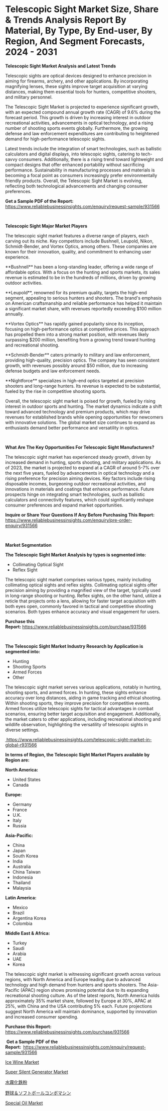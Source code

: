 <p><h1>Telescopic Sight Market Size, Share & Trends Analysis Report By Material, By Type, By End-user, By Region, And Segment Forecasts, 2024 - 2031</h1></p><p><strong>Telescopic Sight Market Analysis and Latest Trends</strong></p>
<p><p>Telescopic sights are optical devices designed to enhance precision in aiming for firearms, archery, and other applications. By incorporating magnifying lenses, these sights improve target acquisition at varying distances, making them essential tools for hunters, competitive shooters, and military personnel.</p><p>The Telescopic Sight Market is projected to experience significant growth, with an expected compound annual growth rate (CAGR) of 9.6% during the forecast period. This growth is driven by increasing interest in outdoor recreational activities, advancements in optical technology, and a rising number of shooting sports events globally. Furthermore, the growing defense and law enforcement expenditures are contributing to heightened demand for high-performance telescopic sights.</p><p>Latest trends include the integration of smart technologies, such as ballistic calculators and digital displays, into telescopic sights, catering to tech-savvy consumers. Additionally, there is a rising trend toward lightweight and compact designs that offer enhanced portability without sacrificing performance. Sustainability in manufacturing processes and materials is becoming a focal point as consumers increasingly prefer environmentally friendly products. Overall, the Telescopic Sight Market is evolving, reflecting both technological advancements and changing consumer preferences.</p></p>
<p><strong>Get a Sample PDF of the Report:&nbsp;</strong> <a href="https://www.reliablebusinessinsights.com/enquiry/request-sample/931566">https://www.reliablebusinessinsights.com/enquiry/request-sample/931566</a></p>
<p>&nbsp;</p>
<p><strong>Telescopic Sight Major Market Players</strong></p>
<p><p>The telescopic sight market features a diverse range of players, each carving out its niche. Key competitors include Bushnell, Leupold, Nikon, Schmidt-Bender, and Vortex Optics, among others. These companies are known for their innovation, quality, and commitment to enhancing user experience.</p><p>**Bushnell** has been a long-standing leader, offering a wide range of affordable optics. With a focus on the hunting and sports markets, its sales revenue is estimated to be in the hundreds of millions, driven by growing outdoor activities.</p><p>**Leupold**, renowned for its premium quality, targets the high-end segment, appealing to serious hunters and shooters. The brand's emphasis on American craftsmanship and reliable performance has helped it maintain a significant market share, with revenues reportedly exceeding $100 million annually.</p><p>**Vortex Optics** has rapidly gained popularity since its inception, focusing on high-performance optics at competitive prices. This approach has propelled them into a strong market position, with revenues likely surpassing $200 million, benefiting from a growing trend toward hunting and recreational shooting.</p><p>**Schmidt-Bender** caters primarily to military and law enforcement, providing high-quality, precision optics. The company has seen consistent growth, with revenues possibly around $50 million, due to increasing defense budgets and law enforcement needs.</p><p>**Nightforce** specializes in high-end optics targeted at precision shooters and long-range hunters. Its revenue is expected to be substantial, fueled by the rise in competitive shooting sports.</p><p>Overall, the telescopic sight market is poised for growth, fueled by rising interest in outdoor sports and hunting. The market dynamics indicate a shift toward advanced technology and premium products, which may drive revenues for established brands while opening opportunities for newcomers with innovative solutions. The global market size continues to expand as enthusiasts demand better performance and versatility in optics.</p></p>
<p>&nbsp;</p>
<p><strong>What Are The Key Opportunities For Telescopic Sight Manufacturers?</strong></p>
<p><p>The telescopic sight market has experienced steady growth, driven by increased demand in hunting, sports shooting, and military applications. As of 2023, the market is projected to expand at a CAGR of around 5-7% over the next five years, fueled by advancements in optical technology and a rising preference for precision aiming devices. Key factors include rising disposable incomes, burgeoning outdoor recreational activities, and innovations in materials and coatings that enhance performance. Future prospects hinge on integrating smart technologies, such as ballistic calculators and connectivity features, which could significantly reshape consumer preferences and expand market opportunities.</p></p>
<p><strong>Inquire or Share Your Questions If Any Before Purchasing This Report:</strong> <a href="https://www.reliablebusinessinsights.com/enquiry/pre-order-enquiry/931566">https://www.reliablebusinessinsights.com/enquiry/pre-order-enquiry/931566</a></p>
<p>&nbsp;</p>
<p><strong>Market Segmentation</strong></p>
<p><strong>The Telescopic Sight Market Analysis by types is segmented into:</strong></p>
<p><ul><li>Collimating Optical Sight</li><li>Reflex Sight</li></ul></p>
<p><p>The telescopic sight market comprises various types, mainly including collimating optical sights and reflex sights. Collimating optical sights offer precision aiming by providing a magnified view of the target, typically used in long-range shooting or hunting. Reflex sights, on the other hand, utilize a reticle that projects onto a lens, allowing for faster target acquisition with both eyes open, commonly favored in tactical and competitive shooting scenarios. Both types enhance accuracy and visual engagement for users.</p></p>
<p><strong>Purchase this Report:&nbsp;</strong><a href="https://www.reliablebusinessinsights.com/purchase/931566">https://www.reliablebusinessinsights.com/purchase/931566</a></p>
<p>&nbsp;</p>
<p><strong>The Telescopic Sight Market Industry Research by Application is segmented into:</strong></p>
<p><ul><li>Hunting</li><li>Shooting Sports</li><li>Armed Forces</li><li>Other</li></ul></p>
<p><p>The telescopic sight market serves various applications, notably in hunting, shooting sports, and armed forces. In hunting, these sights enhance accuracy over long distances, aiding in game tracking and ethical shooting. Within shooting sports, they improve precision for competitive events. Armed forces utilize telescopic sights for tactical advantages in combat scenarios, ensuring better target acquisition and engagement. Additionally, the market caters to other applications, including recreational shooting and wildlife observation, highlighting the versatility of telescopic sights in diverse settings.</p></p>
<p><a href="https://www.reliablebusinessinsights.com/telescopic-sight-market-in-global-r931566">&nbsp;https://www.reliablebusinessinsights.com/telescopic-sight-market-in-global-r931566</a></p>
<p><strong>In terms of Region, the Telescopic Sight Market Players available by Region are:</strong></p>
<p>
    <p> <strong> North America: </strong>
        <ul>
            <li>United States</li>
            <li>Canada</li>
        </ul>
        </p> 
    <p> <strong> Europe: </strong>
        <ul>
            <li>Germany</li>
            <li>France</li>
            <li>U.K.</li>
            <li>Italy</li>
            <li>Russia</li>
        </ul>
        </p> 
    <p> <strong> Asia-Pacific: </strong>
        <ul>
            <li>China</li>
            <li>Japan</li>
            <li>South Korea</li>
            <li>India</li>
            <li>Australia</li>
            <li>China Taiwan</li>
            <li>Indonesia</li>
            <li>Thailand</li>
            <li>Malaysia</li>
        </ul>
        </p> 
    <p> <strong> Latin America: </strong>
        <ul>
            <li>Mexico</li>
            <li>Brazil</li>
            <li>Argentina Korea</li>
            <li>Colombia</li>
        </ul>
        </p> 
    <p> <strong> Middle East & Africa: </strong>
        <ul>
            <li>Turkey</li>
            <li>Saudi</li>
            <li>Arabia</li>
            <li>UAE</li>
            <li>Korea</li>
        </ul>
    </p>
    </p>
<p><p>The telescopic sight market is witnessing significant growth across various regions, with North America and Europe leading due to advanced technology and high demand from hunters and sports shooters. The Asia-Pacific (APAC) region shows promising potential due to its expanding recreational shooting culture. As of the latest reports, North America holds approximately 35% market share, followed by Europe at 30%, APAC at 25%, with China and the USA contributing 5% each. Future projections suggest North America will maintain dominance, supported by innovation and increased consumer spending.</p></p>
<p><strong>Purchase this Report: </strong><a href="https://www.reliablebusinessinsights.com/purchase/931566">https://www.reliablebusinessinsights.com/purchase/931566</a></p>
<p>&nbsp;<strong>Get a Sample PDF of the Report:&nbsp;&nbsp;</strong><a href="https://www.reliablebusinessinsights.com/enquiry/request-sample/931566">https://www.reliablebusinessinsights.com/enquiry/request-sample/931566</a></p>
<p><strong></strong></p>
<p><p><a href="https://www.linkedin.com/pulse/ice-wine-industry-analysis-report-its-market-size-9skbe?trackingId=eO%2FIYaoqSVG8on81YZsNbQ%3D%3D">Ice Wine Market</a></p><p><a href="https://medium.com/@anggimontokjleb_6541/the-global-super-silent-generator-market-identifies-drivers-restraints-opportunities-and-cbfad1c568fe">Super Silent Generator Market</a></p><p><a href="https://medium.com/@nickolej2mc/water-atomization-iron-powder-market-%E3%81%AF-%E3%82%B3%E3%82%B9%E3%83%88%E7%AE%A1%E7%90%86%E3%81%A8%E5%8A%B9%E7%8E%87%E5%90%91%E4%B8%8A%E3%82%92%E5%84%AA%E5%85%88%E3%81%97%E3%81%BE%E3%81%99-%E3%81%95%E3%82%89%E3%81%AB-%E5%A0%B1%E5%91%8A%E6%9B%B8%E3%81%AF%E5%B8%82%E5%A0%B4%E3%81%AE%E9%9C%80%E8%A6%81%E9%9D%A2%E3%81%A8%E4%BE%9B%E7%B5%A6%E9%9D%A2%E3%81%AE%E4%B8%A1%E6%96%B9%E3%82%92%E3%82%AB%E3%83%90%E3%83%BC%E3%81%97%E3%81%A6%E3%81%84%E3%81%BE%E3%81%99-water-84d0af77ca81">水霧化鉄粉</a></p><p><a href="https://medium.com/@nickolej2mc/%E9%87%8E%E7%90%83%E3%81%8A%E3%82%88%E3%81%B3%E3%82%BD%E3%83%95%E3%83%88%E3%83%9C%E3%83%BC%E3%83%AB%E3%82%B3%E3%83%B3%E3%83%9C%E3%83%9E%E3%82%B7%E3%83%B3%E5%B8%82%E5%A0%B4%E8%AA%BF%E6%9F%BB%E5%A0%B1%E5%91%8A%E6%9B%B8%E3%81%AB%E3%81%AF-2024%E5%B9%B4%E3%81%8B%E3%82%892031%E5%B9%B4%E3%81%BE%E3%81%A7%E3%81%AEcagr%E4%BA%88%E6%B8%AC%E3%81%A713-5-%E3%81%AE%E5%B8%82%E5%A0%B4%E8%A6%8F%E6%A8%A1-%E3%82%B7%E3%82%A7%E3%82%A2%E3%81%8A%E3%82%88%E3%81%B3%E6%88%90%E9%95%B7%E7%8E%87%E3%81%AB%E9%96%A2%E3%81%99%E3%82%8B%E5%88%86%E6%9E%90%E3%81%8C%E5%90%AB%E3%81%BE%E3%82%8C%E3%81%A6%E3%81%84%E3%81%BE%E3%81%99-8ea3ec3a863b">野球＆ソフトボールコンボマシン</a></p><p><a href="https://issuu.com/reportprime-2/docs/special-oil-market-size-2030.pptx_0e1a96357278c0">Special Oil Market</a></p></p>